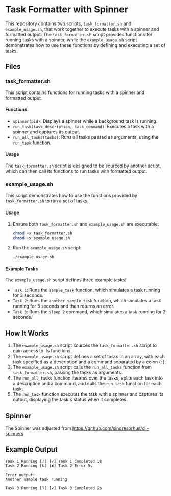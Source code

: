 # Task Formatter with Spinner

This repository contains two scripts, `task_formatter.sh` and `example_usage.sh`, that work together to execute tasks with a spinner and formatted output. The `task_formatter.sh` script provides functions for running tasks with a spinner, while the `example_usage.sh` script demonstrates how to use these functions by defining and executing a set of tasks.

## Files

### task_formatter.sh

This script contains functions for running tasks with a spinner and formatted output.

#### Functions

- `spinner(pid)`: Displays a spinner while a background task is running.
- `run_task(task_description, task_command)`: Executes a task with a spinner and captures its output.
- `run_all_tasks(tasks)`: Runs all tasks passed as arguments, using the `run_task` function.

#### Usage

The `task_formatter.sh` script is designed to be sourced by another script, which can then call its functions to run tasks with formatted output.

### example_usage.sh

This script demonstrates how to use the functions provided by `task_formatter.sh` to run a set of tasks.

#### Usage

1. Ensure both `task_formatter.sh` and `example_usage.sh` are executable:
    ```bash
    chmod +x task_formatter.sh
    chmod +x example_usage.sh
    ```

2. Run the `example_usage.sh` script:
    ```bash
    ./example_usage.sh
    ```

#### Example Tasks

The `example_usage.sh` script defines three example tasks:

- `Task 1`: Runs the `sample_task` function, which simulates a task running for 3 seconds.
- `Task 2`: Runs the `another_sample_task` function, which simulates a task running for 5 seconds and then returns an error.
- `Task 3`: Runs the `sleep 2` command, which simulates a task running for 2 seconds.

## How It Works

1. The `example_usage.sh` script sources the `task_formatter.sh` script to gain access to its functions.
2. The `example_usage.sh` script defines a set of tasks in an array, with each task specified as a description and a command separated by a colon (`:`).
3. The `example_usage.sh` script calls the `run_all_tasks` function from `task_formatter.sh`, passing the tasks as arguments.
4. The `run_all_tasks` function iterates over the tasks, splits each task into a description and a command, and calls the `run_task` function for each task.
5. The `run_task` function executes the task with a spinner and captures its output, displaying the task's status when it completes.

## Spinner
The Spinner was adjusted from https://github.com/sindresorhus/cli-spinners

## Example Output

```plaintext
Task 1 Running [⠼] [✔] Task 1 Completed 3s
Task 2 Running [⠧] [✘] Task 2 Error 5s

Error output:
Another sample task running

Task 3 Running [⠹] [✔] Task 3 Completed 2s
